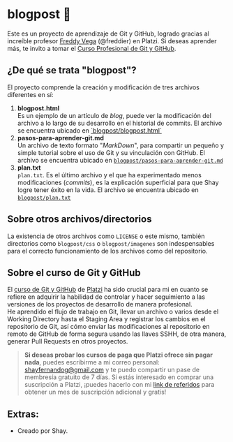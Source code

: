 # blogpost 📝
Este es un proyecto de aprendizaje de Git y GitHub, logrado gracias al increíble profesor [Freddy Vega](https://freddyvega.com/john-freddy-vega/) (@freddier) en Platzi. Si deseas aprender más, te invito a tomar el [Curso Profesional de Git y GitHub](https://platzi.com/cursos/git-github/).
## ¿De qué se trata "blogpost"?
El proyecto comprende la creación y modificación de tres archivos diferentes en sí:
1. **blogpost.html**  
   Es un ejemplo de un artículo de _blog_, puede ver la modificación del archivo a lo largo de su desarrollo en el historial de commits. El archivo se encuentra ubicado en [´blogpost/blogpost.html´](https://github.com/fernanshay/blogpost/blob/main/blogpost.html)
2. **pasos-para-aprender-git.md**  
   Un archivo de texto formato "_MarkDown_", para compartir un pequeño y simple tutorial sobre el uso de Git y su vinculación con GitHub. El archivo se encuentra ubicado en [`blogpost/pasos-para-aprender-git.md`](https://github.com/fernanshay/blogpost/blob/main/pasos-para-aprender-git.md)
3. **plan.txt**  
   `plan.txt`. Es el último archivo y el que ha experimentado menos modificaciones (_commits_), es la explicación superficial para que Shay logre tener éxito en la vida. El archivo se encuentra ubicado en [`blogpost/plan.txt`](https://github.com/fernanshay/blogpost/blob/main/plan.txt)
## Sobre otros archivos/directorios
La existencia de otros archivos como `LICENSE` o este mismo, también directorios como `blogpost/css` o `blogpost/imagenes` son indespensables para el correcto funcionamiento de los archivos como del repositorio.
## Sobre el curso de Git y GitHub
El [curso de Git y GitHub](https://platzi.com/cursos/git-github/) de [Platzi](https://platzi.com) ha sido crucial para mi en cuanto se refiere en adquirir la habilidad de controlar y hacer seguimiento a las versiones de los proyectos de desarrollo de manera profesional.  
He aprendido el flujo de trabajo en Git, llevar un archivo o varios desde el Working Directory hasta el Staging Area y registrar los cambios en el repositorio de Git, así cómo enviar las modificaciones al repositorio en remoto de GitHub de forma segura usando las llaves SSHH, de otra manera, generar Pull Requests en otros proyectos.  
> **Si deseas probar los cursos de paga que Platzi ofrece sin pagar nada**, puedes escribirme a mi correo personal: [shayfernandog@gmail.com](mailto:shayfernandog@gmail.com) y te puedo compartir un pase de membresía gratuito de 7 días. Si estás interesado en comprar una suscripción a Platzi, ¡puedes hacerlo con mi [link de referidos](https://platzi.com/r/fernanshay) para obtener un mes de suscripción adicional y gratis!

## Extras:
* Creado por Shay.